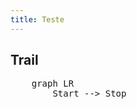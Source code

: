 ```yaml
---
title: Teste
---
```


## Trail

<pre class="mermaid bg-white flex justify-center">
    graph LR
        Start --> Stop
</pre>